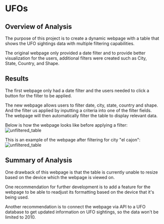 # UFOs

## Overview of Analysis
The purpose of this project is to create a dynamic webpage with a table that shows the UFO sightings data with multiple filtering capabilities. 

The original webpage only provided a date filter and to provide better visualization for the users, additional filters were created such as City, State, Country, and Shape.

## Results
The first webpage only had a date filter and the users needed to click a button for the filter to be applied. 

The new webpage allows users to filter date, city, state, country and shape. And the filter us applied by inputting a criteria into one of the filter fields. The webpage will then automatically filter the table to display relevant data. 

Below is how the webpage looks like before applying a filter:
![unfiltered_table](https://github.com/carolineshipley/UFOs/resources/UFOs.PNG)


This is an example of the webpage after filtering for city "el cajon":
![unfiltered_table](https://github.com/carolineshipley/UFOs/resources/el_cajon.PNG)

## Summary of Analysis
One drawback of this webpage is that the table is currently unable to resize based on the device which the webpage is viewed on. 

One recommendation for further development is to add a feature for the webpage to be able to readjust its formatting based on the device that it's being used. 

Another recommendation is to connect the webpage via API to a UFO database to get updated information on UFO sightings, so the data won't be limited to 2010.
